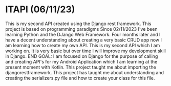 # ITAPI (06/11/23)
This is my second API created using the Django rest framework. This project is based on programming paradigms
Since 02/11/2023 I've been learning Python and the DJango Web Framework. Four months later and I have a decent understanding about creating a very basic CRUD app now I am learning how to create my own API. This is my second API which I am working on. It is very basic but over time I will improve my development skill in Django.
END GOAL: I am focused on Django for the purpose of calling and creating API's for my Android Application which I am learning at the present moment with Kotlin.
This project taught me about importing the djangorestframework.
This project has taught me about understanding and creating the serializers.py file and how to create your class for this file.
